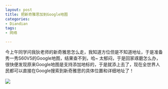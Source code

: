```yaml
---
layout: post
title: 把新奇雅思加到Google地图
categories:
- Diandian
tags:
- 网络

---
```

今上午同学问我狄老师的新奇雅思怎么走，我知道方位但是不知道地址，于是准备秀一秀S60V5的Google地图，结果查不到，哈~ 太郁闷，于是回家琢磨怎么办，很快便发现原来Google地图是支持添加地标的，于是就添上去了，现在全世界人民都可以直接在Google搜索到新奇雅思的具体位置和详细地址了！
<br />
<br />
<img src="http://m1.img.srcdd.com/farm5/d/2012/0627/10/5801F363B15C889EA1D799775949D5F9_B500_900_500_269.JPEG" />
<br />